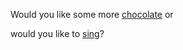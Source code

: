 Would you like some more [chocolate](../../search_for_chocolate/search_for_chocolate.md) or 


would you like to [sing](../sing/sing.md)?